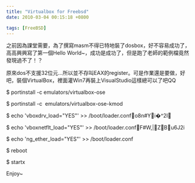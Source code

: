 ```yaml
---
title: "Virtualbox for Freebsd"
date: 2010-03-04 00:15:18 +0800

tags: [FreeBSD]
---
```

<p>之前因為課堂需要，為了撰寫masm不得已特地裝了dosbox，好不容易成功了，高高興興寫了第一個Hello World~，成功是成功了，但是跑了老師的範例檔竟然發現過不了！？</p><p>原來dos不支援32位元...所以並不存叫EAX的register。可是作業還是要做，好吧，裝個VirtualBox，裡面灌Win7再裝上VisualStudio這樣總可以了吧QQ</p><p>$ portinstall -c emulators/virtualbox-ose</p><p>$ portinstall -c&nbsp; emulators/virtualbox-ose-kmod</p><p>$ echo 'vboxdrv_load="YES"' &gt;&gt; /boot/loader.confo8n#Yi�^2I</p><p>$ echo 'vboxnetflt_load="YES"' &gt;&gt; /boot/loader.confF#W,|ZBu6J2i</p><p>$ echo 'ng_ether_load="YES"' &gt;&gt; /boot/loader.conf</p><p>$ reboot</p><p>$ startx</p><p>Enjoy~<br /></p>
